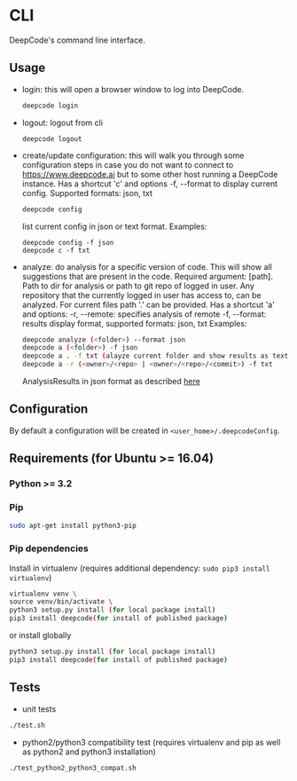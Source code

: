 # CLI

DeepCode's command line interface.

## Usage

- login: this will open a browser window to log into DeepCode.
  ```bash
  deepcode login
  ```
- logout: logout from cli
  ```
  deepcode logout
  ```
- create/update configuration: this will walk you through some configuration steps in case you do not want to connect to
  https://www.deepcode.ai but to some other host running a DeepCode instance.
  Has a shortcut 'c' and options -f, --format to display current config. Supported formats: json, txt
  ```bash
  deepcode config
  ```
  list current config in json or text format. Examples:
  ```
  deepcode config -f json
  deepcode c -f txt
  ```
- analyze: do analysis for a specific version of code. This will show all suggestions that are present in the code.
  Required argument: [path]. Path to dir for analysis or path to git repo of logged in user. Any repository that the currently logged in user has access to, can be analyzed.
  For current files path '.' can be provided.
  Has a shortcut 'a' and options:
  -r, --remote: specifies analysis of remote
  -f, --format: results display format, supported formats: json, txt
  Examples:

  ```bash
  deepcode analyze (<folder>) --format json
  deepcode a (<folder>) -f json
  deepcode a . -f txt (alayze current folder and show results as text)
  deepcode a -r (<owner>/<repo> | <owner>/<repo>/<commit>) -f txt

  ```

  AnalysisResults in json format as described [here](https://www.deepcode.ai/docs/REST%20APIs%2FBundles)

## Configuration

By default a configuration will be created in `<user_home>/.deepcodeConfig`.

## Requirements (for Ubuntu >= 16.04)

### Python >= 3.2

### Pip

```bash
sudo apt-get install python3-pip
```

### Pip dependencies

Install in virtualenv (requires additional dependency: `sudo pip3 install virtualenv`)

```bash
virtualenv venv \
source venv/bin/activate \
python3 setup.py install (for local package install)
pip3 install deepcode(for install of published package)
```

or install globally

```bash
python3 setup.py install (for local package install)
pip3 install deepcode(for install of published package)
```

## Tests

- unit tests

```bash
./test.sh
```

- python2/python3 compatibility test (requires virtualenv and pip as well as python2 and python3 installation)

```bash
./test_python2_python3_compat.sh
```
